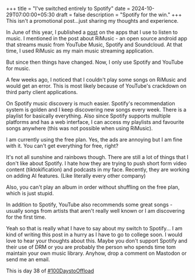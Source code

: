 +++
title = "I've switched entirely to Spotify"
date = 2024-10-29T07:00:00+05:30
draft = false
description = "Spotify for the win."
+++
This isn't a promotional post...just sharing my thoughts and experience.

In June of this year, I published a [post](https://vachan.me/posts/apps-i-use-to-stream-music/) on the apps that I use to listen to music. I mentioned in the post about RiMusic - an open source android app that streams music from YouTube Music, Spotify and Soundcloud. At that time, I used RiMusic as my main music streaming application.

But since then things have changed. Now, I only use Spotify and YouTube for music.

A few weeks ago, I noticed that I couldn't play some songs on RiMusic and would get an error. This is most likely because of YouTube's crackdown on third party client applications.

On Spotify music discovery is much easier. Spotify's recommendation system is golden and I keep discovering new songs every week. There is a playlist for basically everything. Also since Spotify supports multiple platforms and has a web interface, I can access my playlists and favourite songs anywhere (this was not possible when using RiMusic).

I am currently using the free plan. Yes, the ads are annoying but I am fine with it. You can't get everything for free, right?

It's not all sunshine and rainbows though. There are still a lot of things that I don't like about Spotify. I hate how they are trying to push short form video content (tiktokification) and podcasts in my face. Recently, they are working on adding AI features. (Like literally every other company)

Also, you can't play an album in order without shuffling on the free plan, which is just stupid.

In addition to Spotify, YouTube also recommends some great songs - usually songs from artists that aren't really well known or I am discovering for the first time.

Yeah so that is really what I have to say about my switch to Spotify... I am kind of writing this post in a hurry as I have to go to college soon. I would love to hear your thoughts about this. Maybe you don't support Spotify and their use of DRM or you are probably the person who spends time tom maintain your own music library. Anyhow, drop a comment on Mastodon or  send me an email.

This is day 38 of [#100DaystoOffload](https://100daystooffload.com)
